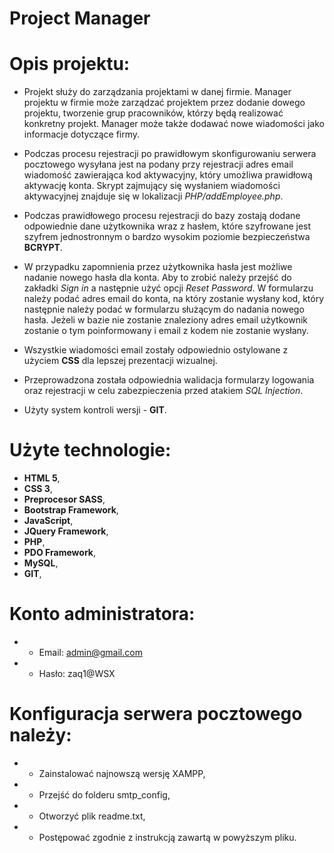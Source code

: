 # Project Manager

# Opis projektu:

- Projekt służy do zarządzania projektami w danej firmie. Manager projektu w firmie może zarządzać projektem przez dodanie dowego projektu, tworzenie grup pracowników, którzy będą realizować konkretny projekt. Manager może także dodawać nowe wiadomości jako informacje dotyczące firmy.

- Podczas procesu rejestracji po prawidłowym skonfigurowaniu serwera pocztowego wysyłana jest na podany przy rejestracji adres email wiadomość zawierająca kod aktywacyjny, który umożliwa prawidłową aktywację konta. Skrypt zajmujący się wysłaniem wiadomości aktywacyjnej znajduje się w lokalizacji _PHP/addEmployee.php_.

- Podczas prawidłowego procesu rejestracji do bazy zostają dodane odpowiednie dane użytkownika wraz z hasłem, które szyfrowane jest szyfrem jednostronnym o bardzo wysokim poziomie bezpieczeństwa **BCRYPT**.

- W przypadku zapomnienia przez użytkownika hasła jest możliwe nadanie nowego hasła dla konta. Aby to zrobić należy przejść do zakładki _Sign in_ a następnie użyć opcji _Reset Password_. W formularzu należy podać adres email do konta, na który zostanie wysłany kod, który następnie należy podać w formularzu służącym do nadania nowego hasła. Jeżeli w bazie nie zostanie znaleziony adres email użytkownik zostanie o tym poinformowany i email z kodem nie zostanie wysłany.

- Wszystkie wiadomości email zostały odpowiednio ostylowane z użyciem **CSS** dla lepszej prezentacji wizualnej.

- Przeprowadzona została odpowiednia walidacja formularzy logowania oraz rejestracji w celu zabezpieczenia przed atakiem _SQL Injection_.

- Użyty system kontroli wersji - **GIT**.

# Użyte technologie:

- **HTML 5**,
- **CSS 3**,
- **Preprocesor SASS**,
- **Bootstrap Framework**,
- **JavaScript**,
- **JQuery Framework**,
- **PHP**,
- **PDO Framework**,
- **MySQL**,
- **GIT**,

# Konto administratora:

- - Email: admin@gmail.com
- - Hasło: zaq1@WSX

# Konfiguracja serwera pocztowego należy:

- - Zainstalować najnowszą wersję XAMPP,

- - Przejść do folderu smtp_config,

- - Otworzyć plik readme.txt,

- - Postępować zgodnie z instrukcją zawartą w powyższym pliku.
